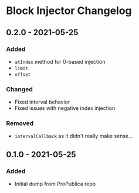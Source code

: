 # Block Injector Changelog

## 0.2.0 - 2021-05-25

### Added

- `atIndex` method for 0-based injection
- `limit`
- `offset`

### Changed

- Fixed interval behavior
- Fixed issues with negative index injection

### Removed

- `intervalCallback` as it didn't really make sense…

## 0.1.0 - 2021-05-25

### Added

- Initial dump from ProPublica repo
